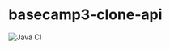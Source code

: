 # basecamp3-clone-api

![Java CI](https://github.com/luizpaulolppa/basecamp3-clone-api/workflows/Java%20CI/badge.svg?branch=master)
